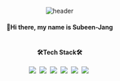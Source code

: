 <div align=center> 

![header](https://capsule-render.vercel.app/api?type=waving&color=auto&height=200&section=header&text=JANG%20SUBEEN&fontSize=50&animation=fadeIn&fontAlignY=38)



#### 👋Hi there, my name is Subeen-Jang



#
#### 🛠️Tech Stack🛠️
<img src="https://img.shields.io/badge/Java-007396?style=flat-square&logo=Java&logoColor=white"/>&nbsp;
<img src="https://img.shields.io/badge/css3-1572B6?style=flat-square&logo=css3&logoColor=white"/>&nbsp;
<img src="https://img.shields.io/badge/HTML5-E34F26?style=flat-square&logo=HTML5&logoColor=white&logoWidt=40"/>&nbsp;
<img src="https://img.shields.io/badge/JavaScript-F7DF1E?style=flat-square&logo=JavaScript&logoColor=white&logoWidt=40"/>&nbsp;
<img src="https://img.shields.io/badge/Oracle-F80000?style=flat-square&logo=Oracle&logoColor=white&logoWidt=40"/>&nbsp;
<img src="https://img.shields.io/badge/spring-success?style=flat-square&logo=spring&logoColor=white&logoWidt=40"/>&nbsp;
  
</div>  
  
<!--![footer](https://capsule-render.vercel.app/api?type=waving&color=auto&height=100&section=footer&animation=fadeIn)-->



<!--
**Subeen-Jang/Subeen-Jang** is a ✨ _special_ ✨ repository because its `README.md` (this file) appears on your GitHub profile.

Here are some ideas to get you started:

- 🔭 I’m currently working on ...
- 🌱 I’m currently learning ...
- 👯 I’m looking to collaborate on ...
- 🤔 I’m looking for help with ...
- 💬 Ask me about ...
- 📫 How to reach me: ...
- 😄 Pronouns: ...
- ⚡ Fun fact: ...
-->
